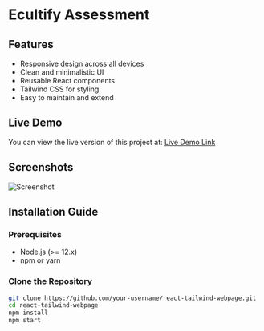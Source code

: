 # Ecultify Assessment

## Features

- Responsive design across all devices
- Clean and minimalistic UI
- Reusable React components
- Tailwind CSS for styling
- Easy to maintain and extend

## Live Demo

You can view the live version of this project at: [Live Demo Link](https://your-live-demo-url.com) <!-- Replace with your live URL if deployed -->

## Screenshots

![Screenshot](path_to_screenshot.png)

## Installation Guide

### Prerequisites

- Node.js (>= 12.x)
- npm or yarn

### Clone the Repository

```bash
git clone https://github.com/your-username/react-tailwind-webpage.git
cd react-tailwind-webpage
npm install
npm start

